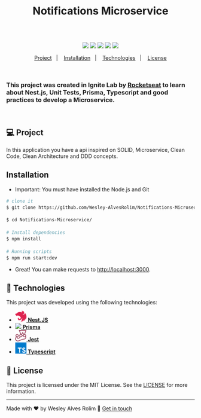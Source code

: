 <h1 align="center">
  <strong>Notifications Microservice</strong>
</h1>

<br>

<p align="center">
  <br>
  <img src="https://img.shields.io/github/languages/top/Wesley-AlvesRolim/Notifications-Microservice">
  <img src="https://img.shields.io/github/issues/Wesley-AlvesRolim/Notifications-Microservice">
  <img src="https://img.shields.io/github/forks/Wesley-AlvesRolim/Notifications-Microservice">
  <img src="https://img.shields.io/github/stars/Wesley-AlvesRolim/Notifications-Microservice">
  <img src="https://img.shields.io/github/license/Wesley-AlvesRolim/Notifications-Microservice">
</p>

<p align="center">
  <a href="#-project">Project</a>&nbsp;&nbsp;&nbsp;|&nbsp;&nbsp;&nbsp;
  <a href="#installation">Installation</a>&nbsp;&nbsp;&nbsp;|&nbsp;&nbsp;&nbsp;
  <a href="#rocket-technologies">Technologies</a>&nbsp;&nbsp;&nbsp;|&nbsp;&nbsp;&nbsp;
  <a href="#memo-license">License</a>
</p>

<br>

### This project was created in Ignite Lab by [Rocketseat](http://www.rocketseat.com.br/) to learn about Nest.js, Unit Tests, Prisma, Typescript and good practices to develop a Microservice.

<br>

## 💻 Project

<p>In this application you have a api inspired on SOLID, Microservice, Clean Code, Clean Architecture and DDD concepts.</p>

## Installation

- Important: You must have installed the Node.js and Git

```bash
# clone it
$ git clone https://github.com/Wesley-AlvesRolim/Notifications-Microservice.git

$ cd Notifications-Microservice/

# Install dependencies
$ npm install

# Running scripts
$ npm run start:dev
```

- Great! You can make requests to [http://localhost:3000](http://localhost:3000).

## :rocket: Technologies

This project was developed using the following technologies:

- [<img height="30" src="https://raw.githubusercontent.com/devicons/devicon/master/icons/nestjs/nestjs-plain.svg"> **Nest.JS**](https://nestjs.com/)
- [<img height="30" src="https://www.prisma.io/images/favicon-32x32.png"> **Prisma**](https://www.prisma.io/)
- [<img height="30" src="https://raw.githubusercontent.com/devicons/devicon/master/icons/jest/jest-plain.svg"> **Jest**](https://jestjs.io/)
- [<img height="30" src="https://raw.githubusercontent.com/github/explore/80688e429a7d4ef2fca1e82350fe8e3517d3494d/topics/typescript/typescript.png"> **Typescript**](https://www.typescriptlang.org/)

## :memo: License

This project is licensed under the MIT License. See the [LICENSE](https://opensource.org/licenses/MIT) for more information.

---

Made with ♥ by Wesley Alves Rolim :wave: [Get in touch](https://www.linkedin.com/in/wesley-alves-rolim/)
